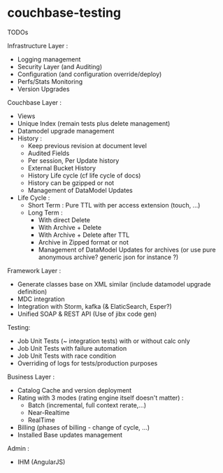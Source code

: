 couchbase-testing
=================

TODOs

Infrastructure Layer :
- Logging management
- Security Layer (and Auditing)
- Configuration (and configuration override/deploy)
- Perfs/Stats Monitoring
- Version Upgrades

Couchbase Layer :
- Views
- Unique Index (remain tests plus delete management)
- Datamodel upgrade management
- History :
    - Keep previous revision at document level
    - Audited Fields
    - Per session, Per Update history
    - External Bucket History
    - History Life cycle (cf life cycle of docs)
    - History can be gzipped or not
    - Management of DataModel Updates
- Life Cycle :
    * Short Term : Pure TTL with per access extension (touch, ...)
    * Long Term :
        - With direct Delete
        - With Archive + Delete
        - With Archive + Delete after TTL
        - Archive in Zipped format or not
        - Management of DataModel Updates for archives (or use pure anonymous archive? generic json for instance ?)

Framework Layer :
- Generate classes base on XML similar (include datamodel upgrade definition)
- MDC integration
- Integration with Storm, kafka (& ElaticSearch, Esper?)
- Unified SOAP & REST API (Use of jibx code gen)

Testing:
- Job Unit Tests (~ integration tests) with or without calc only
- Job Unit Tests with failure automation
- Job Unit Tests with race condition
- Overriding of logs for tests/production purposes



Business Layer :
- Catalog Cache and version deployment
- Rating with 3 modes (rating engine itself doesn't matter) :
    * Batch (incremental, full context rerate,...)
    * Near-Realtime
    * RealTime
- Billing (phases of billing - change of cycle, ...)
- Installed Base updates management

Admin :
- IHM (AngularJS)